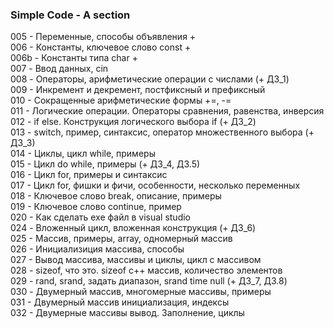 ### Simple Code - A section

005 - Переменные, способы объявления +   
006 - Константы, ключевое слово const +   
006b - Константы типа char +         
007 - Ввод данных, cin   
008 - Операторы, арифметические операции с числами (+ ДЗ_1)   
009 - Инкремент и декремент, постфиксный и префиксный   
010 - Сокращенные арифметические формы +=, -=   
011 - Логические операции. Операторы сравнения, равенства, инверсия   
012 - if else. Конструкция логического выбора if (+ ДЗ_2)   
013 - switch, пример, синтаксис, оператор множественного выбора (+ ДЗ_3)   
014 - Циклы, цикл while, примеры   
015 - Цикл do while, примеры (+ ДЗ_4, ДЗ.5)   
016 - Цикл for, примеры и синтаксис   
017 - Цикл for, фишки и фичи, особенности, несколько переменных   
018 - Ключевое слово break, описание, примеры   
019 - Ключевое слово continue, пример   
020 - Как сделать exe файл в visual studio   
024 - Вложенный цикл, вложенная конструкция (+ ДЗ_6)   
025 - Массив, примеры, array, одномерный массив   
026 - Инициализиция массива, способы   
027 - Вывод массива, массивы и циклы, цикл с массивом   
028 - sizeof, что это. sizeof c++ массив, количество элементов   
029 - rand, srand, задать диапазон, srand time null (+ ДЗ_7, ДЗ.8)   
030 - Двумерный массив, многомерные массивы, примеры   
031 - Двумерный массив инициализация, индексы   
032 - Двумерные массивы вывод. Заполнение, циклы   
